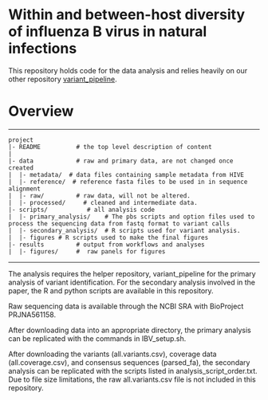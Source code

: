 # Within and between-host diversity of influenza B virus in natural infections

This repository holds code for the data analysis and relies heavily on our other repository [variant_pipeline](https://github.com/lauringlab/variant_pipeline).

# Overview
--------

    project
    |- README          # the top level description of content
    |
    |- data            # raw and primary data, are not changed once created
    |  |- metadata/  # data files containing sample metadata from HIVE
    |  |- reference/  # reference fasta files to be used in in sequence alignment
    |  |- raw/         # raw data, will not be altered. 
    |  |- processed/     # cleaned and intermediate data.
    |- scripts/           # all analysis code
    |  |- primary_analysis/    # The pbs scripts and option files used to process the sequencing data from fastq format to variant calls
    |  |- secondary_analysis/  # R scripts used for variant analysis.
    |  |- figures # R scripts used to make the final figures
    |- results         # output from workflows and analyses
    |  |- figures/     #  raw panels for figures
    
  --------

The analysis requires the helper repository, variant_pipeline for the primary analysis of variant identification. For the secondary analysis involved in the paper, the R and python scripts are available in this repository. 

Raw sequencing data is available through the NCBI SRA with BioProject PRJNA561158.

After downloading data into an appropriate directory, the primary analysis can be replicated with the commands in IBV_setup.sh.

After downloading the variants (all.variants.csv), coverage data (all.coverage.csv), and consensus sequences (parsed_fa), the secondary analysis can be replicated with the scripts listed in analysis_script_order.txt. Due to file size limitations, the raw all.variants.csv file is not included in this repository.
